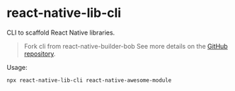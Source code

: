 # react-native-lib-cli

CLI to scaffold React Native libraries.

> Fork cli from react-native-builder-bob
> See more details on the [GitHub repository](https://github.com/callstack/react-native-builder-bob).

Usage:

```sh
npx react-native-lib-cli react-native-awesome-module
```